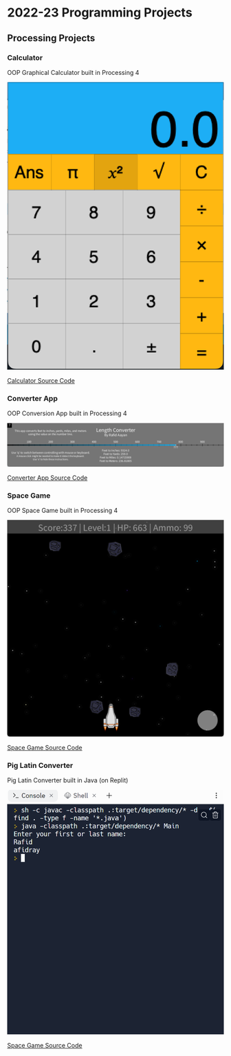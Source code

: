 # 2022-23 Programming Projects

## Processing Projects

### Calculator

OOP Graphical Calculator built in Processing 4

![Running Calculator](https://github.com/rafidaayan0/programming_portfolio/blob/main/images/calc.png?raw=true)

[Calculator Source Code](https://github.com/rafidaayan0/programming_portfolio/tree/main/src/calc)

### Converter App

OOP Conversion App built in Processing 4

![Running Converter App](https://github.com/rafidaayan0/programming_portfolio/blob/main/images/conv.png?raw=true)

[Converter App Source Code](https://github.com/rafidaayan0/programming_portfolio/tree/main/src/conv)

### Space Game

OOP Space Game built in Processing 4

![Running Space Game](https://github.com/rafidaayan0/programming_portfolio/blob/main/images/spacegame.png?raw=true)

[Space Game Source Code](https://github.com/rafidaayan0/programming_portfolio/tree/main/src/spacegame)


### Pig Latin Converter

Pig Latin Converter built in Java (on Replit)

![Running Space Game](https://github.com/rafidaayan0/programming_portfolio/blob/main/images/piglatin.png?raw=true)

[Space Game Source Code](https://github.com/rafidaayan0/programming_portfolio/tree/main/src/piglatin)
